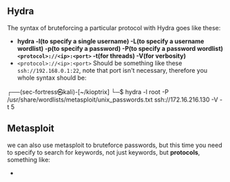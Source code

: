 ## Hydra

The syntax of bruteforcing a particular protocol with Hydra goes like these: 

- **hydra -l(to specify a single username) -L(to specify a username wordlist) -p(to specify a password) -P(to specify a password wordlist) `<protocol>://<ip>:<port>` -t(for threads) -V(for verbosity)**
- ``<protocol>://<ip>:<port>`` Should be something like these `ssh://192.168.0.1:22`, note that port isn't necessary, therefore you whole syntax should be:

┌──(sec-fortress㉿kali)-[~/kioptrix]
└─$ hydra -l root -P /usr/share/wordlists/metasploit/unix_passwords.txt ssh://172.16.216.130 -V -t 5

## Metasploit

we can also use metasploit to bruteforce passwords, but this time you need to specify to search for keywords, not just keywords, but **protocols**, something like:

- 